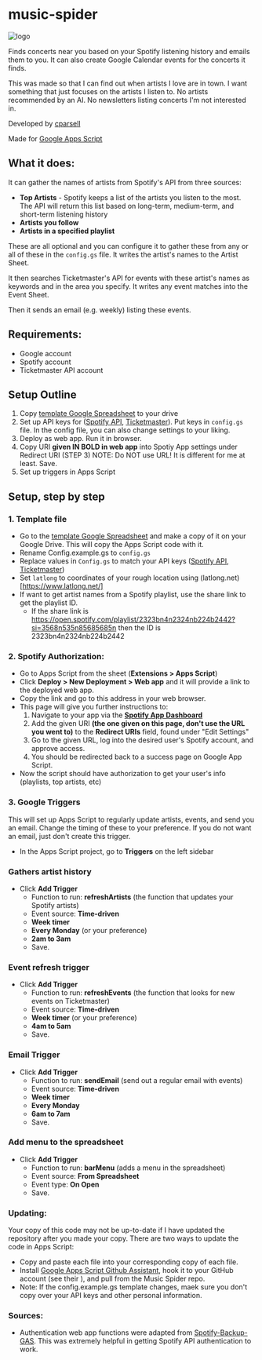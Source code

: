 # music-spider
![logo](https://i.postimg.cc/GtnY2t84/music-spider-logo-inv-nobg.png)

Finds concerts near you based on your Spotify listening history and emails them to you. It can also create Google Calendar events for the concerts it finds.

This was made so that I can find out when artists I love are in town. I want something that just focuses on the artists I listen to. No artists recommended by an AI. No newsletters listing concerts I'm not interested in.


Developed by [cparsell](https://github.com/cparsell)

Made for [Google Apps Script](https://developers.google.com/apps-script/)
  
  
  
## What it does:
It can gather the names of artists from Spotify's API from three sources:
- **Top Artists** - Spotify keeps a list of the artists you listen to the most. The API will return this list based on long-term, medium-term, and short-term listening history
- **Artists you follow**
- **Artists in a specified playlist**

These are all optional and you can configure it to gather these from any or all of these in the `config.gs` file. It writes the artist's names to the Artist Sheet.

It then searches Ticketmaster's API for events with these artist's names as keywords and in the area you specify. It writes any event matches into the Event Sheet.

Then it sends an email (e.g. weekly) listing these events.
  

## Requirements:
- Google account
- Spotify account
- Ticketmaster API account


## Setup Outline
1. Copy [template Google Spreadsheet](https://docs.google.com/spreadsheets/d/1H4pvSK4jpRikHO11PtpJGSdycpVmM566XLQzRot4E_g/edit?usp=sharing) to your drive
2. Set up API keys for ([Spotify API](https://developer.spotify.com/dashboard/applications), [Ticketmaster](https://developer.ticketmaster.com/)). Put keys in `config.gs` file. In the config file, you can also change settings to your liking.
3. Deploy as web app. Run it in browser. 
4. Copy URI **given IN BOLD in web app** into Spotiy App settings under Redirect URI (STEP 3) NOTE: Do NOT use URL! It is different for me at least. Save.
3. Set up triggers in Apps Script

## Setup, step by step

### 1. Template file
- Go to the  [template Google Spreadsheet](https://docs.google.com/spreadsheets/d/1H4pvSK4jpRikHO11PtpJGSdycpVmM566XLQzRot4E_g/edit?usp=sharing) and make a copy of it on your Google Drive. This will copy the Apps Script code with it.
- Rename Config.example.gs to `config.gs`
- Replace values in `Config.gs` to match your API keys ([Spotify API](https://developer.spotify.com/dashboard/applications), [Ticketmaster](https://developer.ticketmaster.com/))
- Set `latlong` to coordinates of your rough location using (latlong.net)[https://www.latlong.net/]
- If want to get artist names from a Spotify playlist, use the share link to get the playlist ID.
  - If the share link is https://open.spotify.com/playlist/2323bn4n2324nb224b2442?si=3568n535n85685685n then the ID is 2323bn4n2324nb224b2442

### 2. Spotify Authorization:
- Go to Apps Script from the sheet (**Extensions > Apps Script**)
- Click **Deploy > New Deployment > Web app** and it will provide a link to the deployed web app.
- Copy the link and go to this address in your web browser.
- This page will give you further instructions to:
    1. Navigate to your app via the **[Spotify App Dashboard](https://developer.spotify.com/dashboard/applications)**
    2. Add the given URI **(the one given on this page, don't use the URL you went to)** to the **Redirect URIs** field, found under "Edit Settings"
    3. Go to the given URL, log into the desired user's Spotify account, and approve access.
    4. You should be redirected back to a success page on Google App Script.
- Now the script should have authorization to get your user's info (playlists, top artists, etc)

### 3. Google Triggers
This will set up Apps Script to regularly update artists, events, and send you an email. Change the timing of these to your preference. If you do not want an email, just don't create this trigger.

- In the Apps Script project, go to **Triggers** on the left sidebar

### Gathers artist history
- Click **Add Trigger**
  - Function to run: **refreshArtists**   (the function that updates your Spotify artists)
  - Event source: **Time-driven**
  - **Week timer**
  - **Every Monday** (or your preference)
  - **2am to 3am**
  - Save.

### Event refresh trigger
- Click **Add Trigger**
  - Function to run: **refreshEvents**   (the function that looks for new events on Ticketmaster)
  - Event source: **Time-driven**
  - **Week timer** (or your preference)
  - **4am to 5am**
  - Save.
    
### Email Trigger
- Click **Add Trigger**
  - Function to run: **sendEmail**    (send out a regular email with events)
  - Event source: **Time-driven**
  - **Week timer** 
  - **Every Monday** 
  - **6am to 7am**
  - Save.

### Add menu to the spreadsheet
- Click **Add Trigger**
  - Function to run: **barMenu**    (adds a menu in the spreadsheet)
  - Event source: **From Spreadsheet**
  - Event type: **On Open**
  - Save.

### Updating:
Your copy of this code may not be up-to-date if I have updated the repository after you made your copy. There are two ways to update the code in Apps Script:
- Copy and paste each file into your corresponding copy of each file.
- Install [Google Apps Script Github Assistant](https://chrome.google.com/webstore/detail/google-apps-script-github/lfjcgcmkmjjlieihflfhjopckgpelofo), hook it to your GitHub account (see their ), and pull from the Music Spider repo.
- Note: If the config.example.gs template changes, maek sure you don't copy over your API keys and other personal information.
 
### Sources:
 - Authentication web app functions were adapted from [Spotify-Backup-GAS](https://github.com/Nitemice/spotify-backup-gas). This was extremely helpful in getting Spotify API authentication to work.
